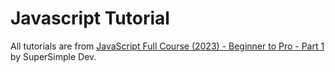 # Javascript Tutorial

All tutorials are from [JavaScript Full Course (2023) - Beginner to Pro - Part 1](https://duckduckgo.com](https://youtu.be/SBmSRK3feww?si=XnPzws3Po79zbZlg)https://youtu.be/SBmSRK3feww?si=XnPzws3Po79zbZlg) by SuperSimple Dev.

